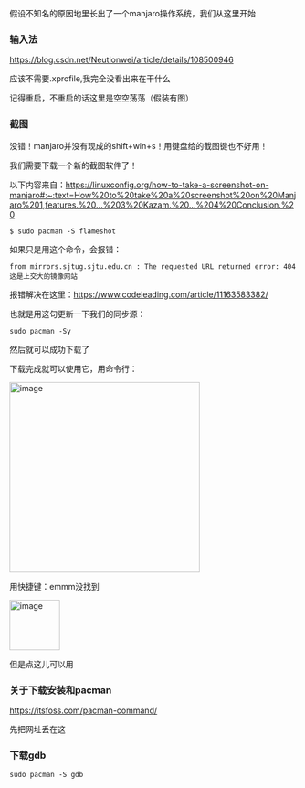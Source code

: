 假设不知名的原因地里长出了一个manjaro操作系统，我们从这里开始
### 输入法
https://blog.csdn.net/Neutionwei/article/details/108500946

应该不需要.xprofile,我完全没看出来在干什么

记得重启，不重启的话这里是空空荡荡（假装有图）

### 截图
没错！manjaro并没有现成的shift+win+s！用键盘给的截图键也不好用！

我们需要下载一个新的截图软件了！

以下内容来自：https://linuxconfig.org/how-to-take-a-screenshot-on-manjaro#:~:text=How%20to%20take%20a%20screenshot%20on%20Manjaro%201,features.%20...%203%20Kazam.%20...%204%20Conclusion.%20

```
$ sudo pacman -S flameshot
```
如果只是用这个命令，会报错：
```
from mirrors.sjtug.sjtu.edu.cn : The requested URL returned error: 404
这是上交大的镜像网站
```
报错解决在这里：https://www.codeleading.com/article/11163583382/

也就是用这句更新一下我们的同步源：
```
sudo pacman -Sy
```
然后就可以成功下载了

下载完成就可以使用它，用命令行：

<img width="333" alt="image" src="https://user-images.githubusercontent.com/47411365/154323746-70247a15-b572-443e-934d-b3d1bdbd2b44.png">

用快捷键：emmm没找到

<img width="88" alt="image" src="https://user-images.githubusercontent.com/47411365/154325246-9d539b1e-0b95-425b-8d84-ae7f59ab5d1a.png">

但是点这儿可以用

### 关于下载安装和pacman
https://itsfoss.com/pacman-command/

先把网址丢在这


### 下载gdb
```
sudo pacman -S gdb
```
